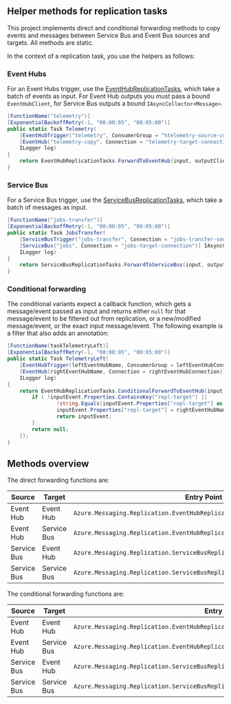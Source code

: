 ## Helper methods for replication tasks

This project implements direct and conditional forwarding methods to copy events and messages 
between Service Bus and Event Bus sources and targets. All methods are static.

In the context of a replication task, you use the helpers as follows:

### Event Hubs
For an Event Hubs trigger, use the
[EventHubReplicationTasks](EventHubReplicationTasks.cs), which take a batch of
events as input. For Event Hub outputs you must pass a bound `EventHubClient`, for Service Bus outputs a bound `IAsyncCollector<Message>`.

```csharp
[FunctionName("telemetry")]
[ExponentialBackoffRetry(-1, "00:00:05", "00:05:00")]
public static Task Telemetry(
    [EventHubTrigger("telemetry", ConsumerGroup = "%telemetry-source-consumergroup%", Connection = "telemetry-source-connection")] EventData[] input,
    [EventHub("telemetry-copy", Connection = "telemetry-target-connection")] EventHubClient outputClient,
    ILogger log)
{
    return EventHubReplicationTasks.ForwardToEventHub(input, outputClient, log);
}
```

### Service Bus

For a Service Bus trigger, use the
[ServiceBusReplicationTasks](ServiceBusReplicationTasks.cs), which take a batch of
messages as input. 

```csharp
[FunctionName("jobs-transfer")]
[ExponentialBackoffRetry(-1, "00:00:05", "00:05:00")]
public static Task JobsTransfer(
    [ServiceBusTrigger("jobs-transfer", Connection = "jobs-transfer-source-connection")] Message[] input,
    [ServiceBus("jobs", Connection = "jobs-target-connection")] IAsyncCollector<Message> output,
    ILogger log)
{
    return ServiceBusReplicationTasks.ForwardToServiceBus(input, output, log);
}
```

### Conditional forwarding

The conditional variants expect a callback function, which gets a message/event
passed as input and returns either `null` for that message/event to be filtered
out from replication, or a new/modified message/event, or the exact input
message/event. The following example is a filter that also adds an annotation:

```csharp
[FunctionName(taskTelemetryLeft)]
[ExponentialBackoffRetry(-1, "00:00:05", "00:05:00")]
public static Task TelemetryLeft(
    [EventHubTrigger(leftEventHubName, ConsumerGroup = leftEventHubConsumerGroup, Connection = leftEventHubConnection)] EventData[] input,
    [EventHub(rightEventHubName, Connection = rightEventHubConnection)] EventHubClient outputClient,
    ILogger log)
{
    return EventHubReplicationTasks.ConditionalForwardToEventHub(input, outputClient, log, (inputEvent) => {
        if ( !inputEvent.Properties.ContainsKey("repl-target") || 
                !string.Equals(inputEvent.Properties["repl-target"] as string, leftEventHubName)) {
                inputEvent.Properties["repl-target"] = rightEventHubName;
                return inputEvent;
        }
        return null;
    });
}
```

## Methods overview

The direct forwarding functions are:

| Source      | Target      | Entry Point 
|-------------|-------------|------------------------------------------------------------------------
| Event Hub   | Event Hub   | `Azure.Messaging.Replication.EventHubReplicationTasks.ForwardToEventHub`
| Event Hub   | Service Bus | `Azure.Messaging.Replication.EventHubReplicationTasks.ForwardToServiceBus`
| Service Bus | Event Hub   | `Azure.Messaging.Replication.ServiceBusReplicationTasks.ForwardToEventHub`
| Service Bus | Service Bus | `Azure.Messaging.Replication.ServiceBusReplicationTasks.ForwardToServiceBus`

The conditional forwarding functions are:

| Source      | Target      | Entry Point 
|-------------|-------------|------------------------------------------------------------------------
| Event Hub   | Event Hub   | `Azure.Messaging.Replication.EventHubReplicationTasks.ConditionalForwardToEventHub`
| Event Hub   | Service Bus | `Azure.Messaging.Replication.EventHubReplicationTasks.ConditionalForwardToServiceBus`
| Service Bus | Event Hub   | `Azure.Messaging.Replication.ServiceBusReplicationTasks.ConditionalForwardToEventHub`
| Service Bus | Service Bus | `Azure.Messaging.Replication.ServiceBusReplicationTasks.ConditionalForwardToServiceBus`
